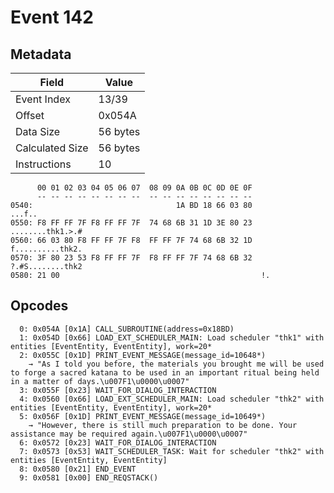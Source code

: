 # Event 142

## Metadata

| Field           | Value    |
|-----------------|----------|
| Event Index     | 13/39    |
| Offset          | 0x054A   |
| Data Size       | 56 bytes |
| Calculated Size | 56 bytes |
| Instructions    | 10       |

```
      00 01 02 03 04 05 06 07  08 09 0A 0B 0C 0D 0E 0F
      -- -- -- -- -- -- -- --  -- -- -- -- -- -- -- --
0540:                                1A BD 18 66 03 80            ...f..
0550: F8 FF FF 7F F8 FF FF 7F  74 68 6B 31 1D 3E 80 23  ........thk1.>.#
0560: 66 03 80 F8 FF FF 7F F8  FF FF 7F 74 68 6B 32 1D  f..........thk2.
0570: 3F 80 23 53 F8 FF FF 7F  F8 FF FF 7F 74 68 6B 32  ?.#S........thk2
0580: 21 00                                             !.              
```

## Opcodes

```
  0: 0x054A [0x1A] CALL_SUBROUTINE(address=0x18BD)
  1: 0x054D [0x66] LOAD_EXT_SCHEDULER_MAIN: Load scheduler "thk1" with entities [EventEntity, EventEntity], work=20*
  2: 0x055C [0x1D] PRINT_EVENT_MESSAGE(message_id=10648*)
    → "As I told you before, the materials you brought me will be used to forge a sacred katana to be used in an important ritual being held in a matter of days.\u007F1\u0000\u0007"
  3: 0x055F [0x23] WAIT_FOR_DIALOG_INTERACTION
  4: 0x0560 [0x66] LOAD_EXT_SCHEDULER_MAIN: Load scheduler "thk2" with entities [EventEntity, EventEntity], work=20*
  5: 0x056F [0x1D] PRINT_EVENT_MESSAGE(message_id=10649*)
    → "However, there is still much preparation to be done. Your assistance may be required again.\u007F1\u0000\u0007"
  6: 0x0572 [0x23] WAIT_FOR_DIALOG_INTERACTION
  7: 0x0573 [0x53] WAIT_SCHEDULER_TASK: Wait for scheduler "thk2" with entities [EventEntity, EventEntity]
  8: 0x0580 [0x21] END_EVENT
  9: 0x0581 [0x00] END_REQSTACK()
```
